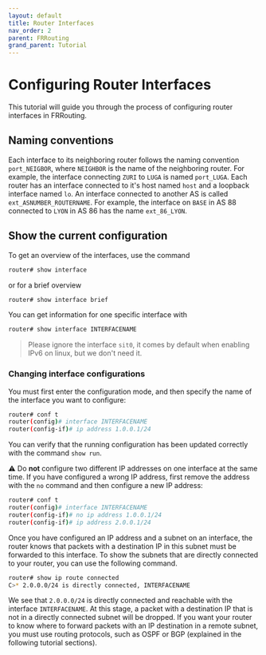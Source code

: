 ```yaml
---
layout: default
title: Router Interfaces
nav_order: 2
parent: FRRouting
grand_parent: Tutorial
---
```


# Configuring Router Interfaces

This tutorial will guide you through the process of configuring router interfaces in FRRouting.

## Naming conventions

Each interface to its neighboring router follows the naming convention `port_NEIGBOR`,
where `NEIGHBOR` is the name of the neighboring router.
For example, the interface connecting `ZURI` to `LUGA` is named `port_LUGA`.
Each router has an interface connected to it's host named `host` and a loopback
interface named `lo`.
An interface connected to another AS is called `ext_ASNUMBER_ROUTERNAME`.
For example, the interface on `BASE` in AS 88 connected to `LYON` in AS 86 has the name `ext_86_LYON`.

## Show the current configuration

To get an overview of the interfaces, use the command

```bash
router# show interface
```

or for a brief overview

```bash
router# show interface brief
```

You can get information for one specific interface with

```bash
router# show interface INTERFACENAME
```

> Please ignore the interface `sit0`, it comes by default when enabling IPv6 on linux, but we don't need it.

### Changing interface configurations

You must first enter the configuration mode, and then specify the name of the
interface you want to configure:

```bash
router# conf t
router(config)# interface INTERFACENAME
router(config-if)# ip address 1.0.0.1/24
```

You can verify that the running configuration has been updated correctly with
the command `show run`.

⚠️ Do **not** configure two different IP addresses
on one interface at the same time. If you have configured a wrong IP address,
first remove the address with the `no` command and then configure a new IP address:

```bash
router# conf t
router(config)# interface INTERFACENAME
router(config-if)# no ip address 1.0.0.1/24
router(config-if)# ip address 2.0.0.1/24
```

Once you have configured an IP address and a subnet on an interface, the router
knows that packets with a destination IP in this subnet must be forwarded to
this interface. To show the subnets that are directly connected to your router,
you can use the following command.

```bash
router# show ip route connected
C>* 2.0.0.0/24 is directly connected, INTERFACENAME
```

We see that `2.0.0.0/24` is directly connected and reachable with the interface
`INTERFACENAME`. At this stage, a packet with a destination IP that is not in
a directly connected subnet will be dropped. If you want your router to know
where to forward packets with an IP destination in a remote subnet, you must
use routing protocols, such as OSPF or BGP (explained in the following tutorial sections).
